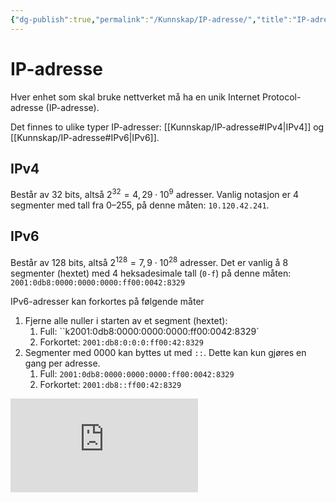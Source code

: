 ```yaml
---
{"dg-publish":true,"permalink":"/Kunnskap/IP-adresse/","title":"IP-adresse","tags":["ikt100","it","it1","nettverk"]}
---
```



# IP-adresse

Hver enhet som skal bruke nettverket må ha en unik Internet Protocol-adresse (<abbr>IP</abbr>-adresse).

Det finnes to ulike typer IP-adresser: [[Kunnskap/IP-adresse#IPv4\|IPv4]] og [[Kunnskap/IP-adresse#IPv6\|IPv6]].

## IPv4
Består av 32 bits, altså $2^{32}=4{,}29 \cdot 10^{9}$ adresser. Vanlig notasjon er 4 segmenter med tall fra 0–255, på denne måten: `10.120.42.241`. 

## IPv6
Består av 128 bits, altså $2^{128}=7{,}9 \cdot 10^{28}$ adresser. Det er vanlig å 8 segmenter  (hextet) med 4 heksadesimale tall (`0-f`) på denne måten: `2001:0db8:0000:0000:0000:ff00:0042:8329`

IPv6-adresser kan forkortes på følgende måter
1. Fjerne alle nuller i starten av et segment (hextet):
	1. Full: ``k2001:0db8:0000:0000:0000:ff00:0042:8329`
	2. Forkortet: `2001:db8:0:0:0:ff00:42:8329`
2. Segmenter med 0000 kan byttes ut med `::`. Dette kan kun gjøres en gang per adresse.
	1. Full: `2001:0db8:0000:0000:0000:ff00:0042:8329`
	2. Forkortet: `2001:db8::ff00:42:8329`


<iframe src="https://www.youtube.com/embed/0QI6I6APomE?si=uaEuk8h5hHtEiwcu" class="youtube" title="" loading="lazy" frameborder="0" allow="accelerometer; autoplay; clipboard-write; encrypted-media; gyroscope; picture-in-picture; web-share" allowfullscreen></iframe>
